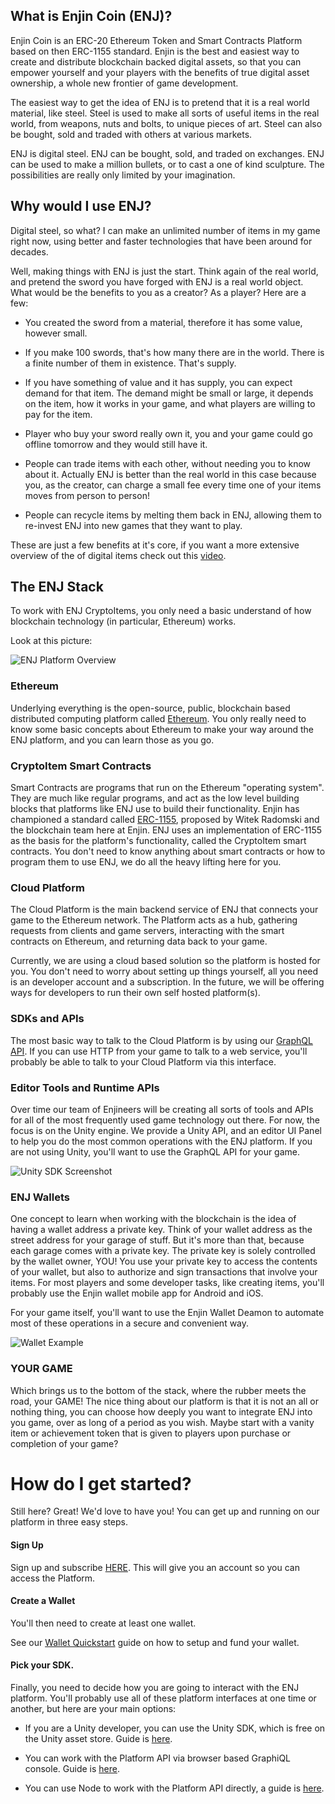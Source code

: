 ## What is Enjin Coin (ENJ)?

Enjin Coin is an ERC-20 Ethereum Token and Smart Contracts Platform based on then
ERC-1155 standard. Enjin is the best and easiest way to create and distribute
blockchain backed digital assets, so that you can empower yourself and your players
with the benefits of true digital asset ownership, a whole new frontier of game
development.

The easiest way to get the idea of ENJ is to pretend that it is a real world
material, like steel. Steel is used to make all sorts of useful
items in the real world, from weapons, nuts and bolts, to unique pieces of art.
Steel can also be bought, sold and traded with others at various markets.

ENJ is digital steel. ENJ can be bought, sold, and traded on exchanges.
ENJ can be used to make a million bullets, or to cast a one of kind sculpture. The possibilities are really only limited by your imagination.

## Why would I use ENJ?
Digital steel, so what? I can make an unlimited number of items in my game right
now, using better and faster technologies that have been around for decades.

Well, making things with ENJ is just the start. Think again of the real world,
and pretend the sword you have forged with ENJ is a real world object. What would be
the benefits to you as a creator? As a player? Here are a few:

* You created the sword from a material, therefore it has some value, however small.

* If you make 100 swords, that's how many there are in the world. There is a finite
number of them in existence. That's supply.

* If you have something of value and it has supply, you can expect demand for that item.
The demand might be small or large, it depends on the item, how it works in your game,
and what players are willing to pay for the item.

* Player who buy your sword really own it, you and your game could go offline tomorrow
and they would still have it.

* People can trade items with each other, without needing you to know about it. Actually
ENJ is better than the real world in this case because you, as the creator, can charge
a small fee every time one of your items moves from person to person!

* People can recycle items by melting them back in ENJ, allowing them to re-invest
ENJ into new games that they want to play.

These are just a few benefits at it's core, if you want a more extensive overview of
the of digital items check out this [video](https://www.youtube.com/watch?v=7KLpNU6wXEM).

## The ENJ Stack
To work with ENJ CryptoItems, you only need a basic understand of how blockchain
technology (in particular, Ethereum) works.

Look at this picture:

![ENJ Platform Overview](../docs/images/enjin_ecosystem.png)

### Ethereum
Underlying everything is the open-source, public, blockchain based distributed computing platform called [Ethereum](https://en.wikipedia.org/wiki/Ethereum). You only really need to know some basic concepts about Ethereum to make your way around the ENJ platform, and you can learn those as you go.

### CryptoItem Smart Contracts
Smart Contracts are programs that run on the Ethereum "operating system". They are much like regular programs, and act as the low level building blocks that platforms like ENJ use to build their functionality. Enjin has championed a standard called [ERC-1155](https://github.com/ethereum/eips/issues/1155), proposed by Witek Radomski and the blockchain team here at Enjin. ENJ uses an implementation of ERC-1155 as the basis for the platform's functionality, called the
CryptoItem smart contracts. You don't need to know anything about smart contracts or how to program them to use ENJ, we do all the heavy lifting here for you.

### Cloud Platform
The Cloud Platform is the main backend service of ENJ that connects your game to the Ethereum network. The Platform acts as a hub, gathering requests from clients and game servers, interacting with the smart contracts on Ethereum, and returning data back to your game.

Currently, we are using a cloud based solution so the platform is hosted for you. You don't need to worry about setting up things yourself, all you need is an developer account and a subscription. In the future, we will be offering ways for developers to run their own self hosted platform(s).

### SDKs and APIs
The most basic way to talk to the Cloud Platform is by using our [GraphQL API](https://graphql.org/learn/). If you can use HTTP from your game to talk to a web service, you'll probably be able to talk to your Cloud Platform via this interface.

### Editor Tools and Runtime APIs
Over time our team of Enjineers will be creating all sorts of tools and APIs for all of the most frequently used game technology out there. For now, the focus is on the Unity engine. We provide a Unity API, and an editor UI Panel to help you do the most common operations with the ENJ platform. If you are not using Unity, you'll want to use the GraphQL API for your game.

![Unity SDK Screenshot](../docs/images/unity_login_page.png)

### ENJ Wallets
One concept to learn when working with the blockchain is the idea of having a wallet address a private key. Think of your wallet address as the street address for your garage of stuff. But it's more than that, because each garage comes with a private key. The private key is solely controlled by the wallet owner, YOU! You use your private key to access the contents of your wallet, but also to authorize and sign transactions that involve your items. For most players and some developer tasks, like creating items, you'll probably use the Enjin wallet mobile app for Android and iOS.

For your game itself, you'll want to use the Enjin Wallet Deamon to automate most of these operations in a secure and convenient way.

![Wallet Example](../docs/images/enjin_wallet_example.png)

### YOUR GAME
Which brings us to the bottom of the stack, where the rubber meets the road, your GAME! The nice thing about our platform is that it is not an all or nothing thing, you can choose how deeply you want to integrate ENJ into you game, over as long of a period as you wish. Maybe start with a vanity item or achievement token that is given to players upon purchase or completion of your game?

# How do I get started?

  Still here? Great! We'd love to have you! You can get up and running on our platform in three easy steps.

#### Sign Up

  Sign up and subscribe [HERE](https://feature-front-end.tp-enj.in/#/signup).
  This will give you an account so you can access the Platform.

#### Create a Wallet

  You'll then need to create at least one wallet.

  See our [Wallet Quickstart](./wallet_quickstart.md) guide on how to setup and
  fund your wallet.

#### Pick your SDK.

  Finally, you need to decide how you are going to interact with the ENJ platform. You'll probably use all of these platform interfaces at one time or another, but here
  are your main options:

  * If you are a Unity developer, you can use the Unity SDK, which is free on the Unity asset store. Guide is [here](./unity.md).

  * You can work with the Platform API via browser based GraphiQL console. Guide is [here](./cloud_platform.md).

  * You can use Node to work with the Platform API directly, a guide is [here](./node_sdk_examples.md).
